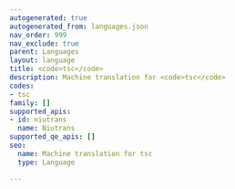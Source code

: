 ```yaml
---
autogenerated: true
autogenerated_from: languages.json
nav_order: 999
nav_exclude: true
parent: Languages
layout: language
title: <code>tsc</code>
description: Machine translation for <code>tsc</code>
codes:
- tsc
family: []
supported_apis:
- id: niutrans
  name: Niutrans
supported_qe_apis: []
seo:
  name: Machine translation for tsc
  type: Language

---
```


